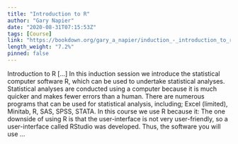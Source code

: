 ```yaml
---
title: "Introduction to R"
author: "Gary Napier"
date: "2020-08-31T07:15:53Z"
tags: [Course]
link: "https://bookdown.org/gary_a_napier/induction_-_introduction_to_r/"
length_weight: "7.2%"
pinned: false
---
```


Introduction to R [...] In this induction session we introduce the statistical computer software R, which can be used to undertake statistical analyses. Statistical analyses are conducted using a computer because it is much quicker and makes fewer errors than a human. There are numerous programs that can be used for statistical analysis, including; Excel (limited), Minitab, R, SAS, SPSS, STATA. In this course we use R because it: The one downside of using R is that the user-interface is not very user-friendly, so a user-interface called RStudio was developed. Thus, the software you will use ...
